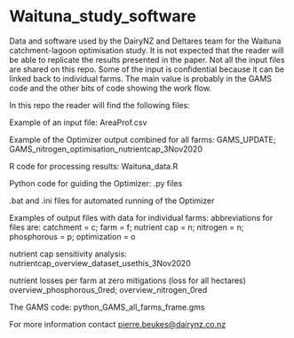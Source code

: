 # Waituna_study_software
Data and software used by the DairyNZ and Deltares team for the Waituna catchment-lagoon optimisation study. It is not expected that the reader will be able to replicate the results presented in the paper. Not all the input files are shared on this repo. Some of the input is confidential because it can be linked back to individual farms. The main value is probably in the GAMS code and the other bits of code showing the work flow. 

In this repo the reader will find the following files:

Example of an input file:
  AreaProf.csv
  
Example of the Optimizer output combined for all farms:
  GAMS_UPDATE;
  GAMS_nitrogen_optimisation_nutrientcap_3Nov2020
  
R code for processing results:
  Waituna_data.R
  
Python code for guiding the Optimizer:
  .py files
  
.bat and .ini files for automated running of the Optimizer

Examples of output files with data for individual farms:
  abbreviations for files are:
    catchment = c;
    farm = f;
    nutrient cap = n;
    nitrogen = n;
    phosphorous = p;
    optimization = o
    
  nutrient cap sensitivity analysis:
    nutrientcap_overview_dataset_usethis_3Nov2020
    
  nutrient losses per farm at zero mitigations (loss for all hectares)
    overview_phosphorous_0red;
    overview_nitrogen_0red
    
The GAMS code:
  python_GAMS_all_farms_frame.gms
  
For more information contact pierre.beukes@dairynz.co.nz
